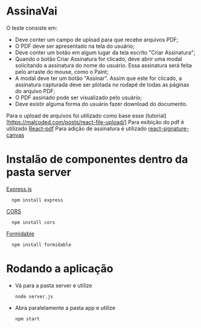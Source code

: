 # AssinaVai
O teste consiste em:
- Deve conter um campo de upload para que recebe arquivos PDF;
- O PDF deve ser apresentado na tela do usuário;
- Deve conter um botão em algum lugar da tela escrito "Criar Assinatura";
- Quando o botão Criar Assinatura for clicado, deve abrir uma modal solicitando a assinatura do nome do usuário. Essa assinatura será feita pelo arraste do mouse, como o Paint;
- A modal deve ter um botão "Assinar". Assim que este for clicado, a assinatura capturada deve ser plotada no rodapé de todas as páginas do arquivo PDF;
- O PDF assinado pode ser visualizado pelo usuário;
- Deve existir alguma forma do usuário fazer download do documento.

Para o upload de arquivos foi utilizado como base esse (tutorial)[https://malcoded.com/posts/react-file-upload/]
Para exibição do pdf é utilizado [React-pdf](https://www.npmjs.com/package/react-pdf)
Para adição de assinatura é utilizado  [react-signature-canvas](https://www.npmjs.com/package/react-signature-canvas)


# Instalão de componentes dentro da pasta server
      
 [Express.js](https://expressjs.com)
 
      npm install express
      
 [CORS](https://auth0.com/blog/cors-tutorial-a-guide-to-cross-origin-resource-sharing/)
 
      npm install cors

[Formidable](https://www.npmjs.com/package/formidable)

      npm install formidable
      
# Rodando a aplicação

- Vá para a pasta server e utilize

      node server.js
      
- Abra paralelamente a pasta app e utilize

      npm start
